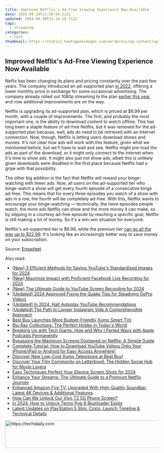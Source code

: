 ```yaml
---
title: Improved Netflix's Ad-Free Viewing Experience Now Available
date: 2024-09-29T21:58:50.212Z
updated: 2024-09-30T21:14:18.712Z
tags:
  - streaming
categories:
  - tech
thumbnail: https://static1.howtogeekimages.com/wordpress/wp-content/uploads/2023/08/netflix.jpg
---
```


## Improved Netflix's Ad-Free Viewing Experience Now Available

Neflix has been changing its plans and pricing constantly over the past few years. The company introduced an ad-supported plan [in 2022](https://screen-mirroring-recording.techidaily.com/updated-end-live-recording-mode-immediately-in-qt-app/), offering a lower monthly price in exchange for some occasional advertising. The company already rolled out 1080p streaming to the plan [earlier this year](https://article-posts.techidaily.com/hacks-to-dodge-digital-lessons-at-home-for-2024/), and now additional improvements are on the way.

 Netflix is upgrading its ad-supported plan, which is priced at $6.99 per month, with a couple of improvements. The first, and probably the most important one, is the ability to download content to watch offline. This has long been a staple feature of ad-free Netflix, but it was removed for the ad-supported plan because, well, ads do need to be retrieved with an Internet connection. Now, though, Netflix is letting users download shows and movies. It's not clear how ads will work with this feature, given what we mentioned before, but we'll have to wait and see. Netflix might pre-load the ads as part of the download, or it might only connect to the internet when it's time to show ads. It might also just not show ads, albeit this is unlikely given downloads were disabled in the first place because Netflix had a gripe with that possibility.

 The other big addition is the fact that Netflix will reward your binge-watching with fewer ads. Now, all users on the ad-supported tier who binge-watch a show will get every fourth episode of a consecutive binge ad-free. This means that for every three episodes you watch of a show with ads in a row, the fourth will be completely ad-free. With this, Netflix wants to encourage your binge-watching — technically, the more episodes people watch, the more ads Netflix can show and the more money it can make, so by slipping in a courtesy ad-free episode by reaching a specific goal, Netflix is still making a lot of money. So it's a win-win situation for everyone.

 Netflix's ad-supported tier is $6.99, while the premium tier [can go all the way up to $22.99](https://youtube-web.techidaily.com/emystifying-video-seo-on-youtube-as-a-novice/). It's looking like an increasingly better way to save money on your subscription.

 Source: [Engadget](https://www.engadget.com/netflixs-ad-supported-plan-will-soon-allow-downloads-and-reward-binge-watching-115033226.html)

<ins class="adsbygoogle"
     style="display:block"
     data-ad-format="autorelaxed"
     data-ad-client="ca-pub-7571918770474297"
     data-ad-slot="1223367746"></ins>

<ins class="adsbygoogle"
     style="display:block"
     data-ad-client="ca-pub-7571918770474297"
     data-ad-slot="8358498916"
     data-ad-format="auto"
     data-full-width-responsive="true"></ins>

<span class="atpl-alsoreadstyle">Also read:</span>
<div><ul>
<li><a href="https://youtube-data.techidaily.com/-efficient-methods-for-saving-youtubes-standardized-images-for-2024/"><u>[New] 3 Efficient Methods for Saving YouTube's Standardized Images for 2024</u></a></li>
<li><a href="https://visual-screen-recording.techidaily.com/new-maximize-impact-with-proficient-facebook-live-recording-for-2024/"><u>[New] Maximize Impact with Proficient Facebook Live Recording for 2024</u></a></li>
<li><a href="https://screen-capture.techidaily.com/new-the-ultimate-guide-to-youtube-screen-recording-for-2024/"><u>[New] The Ultimate Guide to YouTube Screen Recording for 2024</u></a></li>
<li><a href="https://fox-hovers.techidaily.com/updated-2024-approved-fixing-the-quake-tips-for-steadying-gopro-videos/"><u>[Updated] 2024 Approved Fixing the Quake Tips for Steadying GoPro Videos</u></a></li>
<li><a href="https://eaxpv-info.techidaily.com/updated-in-2024-halt-autoplay-youtube-recommendations/"><u>[Updated] In 2024, Halt Autoplay YouTube Recommendations</u></a></li>
<li><a href="https://instagram-video-recordings.techidaily.com/updated-the-path-to-longer-instagram-vids-a-comprehensible-approach/"><u>[Updated] The Path to Longer Instagram Vids A Comprehensible Approach</u></a></li>
<li><a href="https://media-tips.techidaily.com/best-buy-launches-more-budget-friendly-xumo-smart-tvs/"><u>Best Buy Launches More Budget-Friendly Xumo Smart TVs</u></a></li>
<li><a href="https://media-tips.techidaily.com/blu-ray-collections-the-perfect-hobby-in-todays-world/"><u>Blu-Ray Collections: The Perfect Hobby in Today's World</u></a></li>
<li><a href="https://media-tips.techidaily.com/breaking-up-with-tech-giants-how-and-why-i-parted-ways-with-apple-podcasts-permanently/"><u>Breaking Up with Tech Giants: How and Why I Parted Ways with Apple Podcasts Permanently</u></a></li>
<li><a href="https://media-tips.techidaily.com/bypassing-the-maximum-screens-displayed-on-netflix-a-simple-guide/"><u>Bypassing the Maximum Screens Displayed on Netflix: A Simple Guide</u></a></li>
<li><a href="https://media-tips.techidaily.com/complete-tutorial-how-to-download-youtube-videos-onto-your-iphoneipad-or-android-for-easy-access-anywhere/"><u>Complete Tutorial: How to Download YouTube Videos Onto Your iPhone/iPad or Android for Easy Access Anywhere!</u></a></li>
<li><a href="https://media-tips.techidaily.com/discover-new-low-cost-xumo-televisions-at-best-buy/"><u>Discover New Low-Cost Xumo Televisions at Best Buy!</u></a></li>
<li><a href="https://media-tips.techidaily.com/discover-your-film-community-on-letterboxd-the-hidden-social-hub-for-movie-lovers/"><u>Discover Your Film Community on Letterboxd: The Hidden Social Hub for Movie Lovers</u></a></li>
<li><a href="https://visual-screen-recording.techidaily.com/easy-techniques-perfect-your-idevice-screen-shots-for-2024/"><u>Easy Techniques Perfect Your iDevice Screen Shots for 2024</u></a></li>
<li><a href="https://media-tips.techidaily.com/enhance-your-streams-the-ultimate-guide-to-a-premium-netflix-journey/"><u>Enhance Your Streams: The Ultimate Guide to a Premium Netflix Journey</u></a></li>
<li><a href="https://media-tips.techidaily.com/enhanced-amazon-fire-tv-upgraded-with-high-quality-soundbar-latest-4k-devices-and-additional-features/"><u>Enhanced Amazon Fire TV: Upgraded With High-Quality Soundbar, Latest 4K Devices & Additional Features</u></a></li>
<li><a href="https://android-unlock.techidaily.com/how-can-we-unlock-our-vivo-t2-5g-phone-screen-by-drfone-android/"><u>How Can We Unlock Our Vivo T2 5G Phone Screen?</u></a></li>
<li><a href="https://unlock-android.techidaily.com/in-2024-how-to-unlock-tecno-pop-8-bootloader-easily-by-drfone-android/"><u>In 2024, How to Unlock Tecno Pop 8 Bootloader Easily</u></a></li>
<li><a href="https://technical-tips.techidaily.com/latest-updates-on-playstation-5-slim-costs-launch-timeline-and-technical-details/"><u>Latest Updates on PlayStation 5 Slim: Costs, Launch Timeline & Technical Details</u></a></li>
</ul></div>

<!-- affiliate ads begin -->
<a href="https://appsumo.8odi.net/c/5597632/2049388/7443" target="_top" id="2049388">
  <img src="//a.impactradius-go.com/display-ad/7443-2049388" border="0" alt="https://techidaily.com" width="728" height="90"/>
</a>
<img height="0" width="0" src="https://appsumo.8odi.net/i/5597632/2049388/7443" style="position:absolute;visibility:hidden;" border="0" />
<!-- affiliate ads end -->

